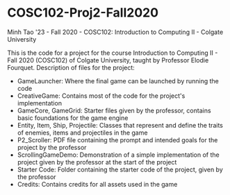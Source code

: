 # COSC102-Proj2-Fall2020

Minh Tao '23 - Fall 2020 - COSC102: Introduction to Computing II - Colgate University

This is the code for a project for the course Introduction to Computing II - Fall 2020 (COSC102) of Colgate University, taught by Professor Elodie Fourquet.
Description of files for the project:

- GameLauncher: Where the final game can be launched by running the code
- CreativeGame: Contains most of the code for the project's implementation
- GameCore, GameGrid: Starter files given by the professor, contains basic foundations for the game engine
- Entity, Item, Ship, Projectile: Classes that represent and define the traits of enemies, items and projectiles in the game
- P2_Scroller: PDF file containing the prompt and intended goals for the project by the professor
- ScrollingGameDemo: Demonstration of a simple implementation of the project given by the professor at the start of the project
- Starter Code: Folder containing the starter code of the project, given by the professor
- Credits: Contains credits for all assets used in the game

